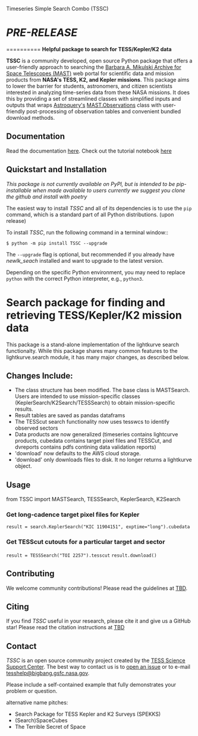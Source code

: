 Timeseries Simple Search Combo (TSSC)
# *PRE-RELEASE*
==========
**Helpful package to search for TESS/Kepler/K2 data**

**TSSC** is a community developed, open source Python package that offers a user-friendly approach to searching the [Barbara A. Mikulski Archive for Space Telescopes (MAST)](https://mast.stsci.edu/portal/Mashup/Clients/Mast/Portal.html) web portal for scientific data and mission products from **NASA's TESS, K2, and Kepler missions**.  This package aims to lower the barrier for students, astronomers, and citizen scientists interested in analyzing time-series data from these NASA missions. It does this by providing a set of streamlined classes with simplified inputs and outputs that wraps [Astroquery's](https://astroquery.readthedocs.io/en/latest/#) [MAST.Observations](https://astroquery.readthedocs.io/en/latest/mast/mast_obsquery.html) class with user-friendly post-processing of observation tables and convenient bundled download methods.

Documentation
-------------
Read the documentation [here](https://tylerapritchard.github.io/TSSC/).
Check out the tutorial notebook [here](docs/tutorials/Example_searches.ipynb)


Quickstart and Installation
---------------------------

*This package is not currently available on PyPI, but is intended to be pip-installable when made available to users currently we suggest you clone the github and install with poetry* 

The easiest way to install *TSSC* and all of its dependencies is to use the ``pip`` command,
which is a standard part of all Python distributions. (upon release)

To install *TSSC*, run the following command in a terminal window::

    $ python -m pip install TSSC --upgrade

The ``--upgrade`` flag is optional, but recommended if you already
have *newlk_seach* installed and want to upgrade to the latest version.

Depending on the specific Python environment, you may need to replace ``python``
with the correct Python interpreter, e.g., ``python3``.


# Search package for finding and retrieving TESS/Kepler/K2 mission data
This package is a stand-alone implementation of the lightkurve search functionalty. While this package shares many common features to the lightkurve.search module, it has many major changes, as described below. 

## Changes Include:
  - The class structure has been modified. The base class is MASTSearch. Users are intended to use mission-specific classes (KeplerSearch/K2Search/TESSSearch) to obtain mission-specific results.
  - Result tables are saved as pandas dataframs
  - The TESScut search functionality now uses tesswcs to identify observed sectors
  - Data products are now generalized (timeseries contains lightcurve products, cubedata contains target pixel files and TESSCut, and dvreports contains pdfs contining data validation reports) 
  - 'download' now defaults to the AWS cloud storage. 
  - 'download' only downloads files to disk. It no longer returns a lightkurve object. 
 


Usage
-----
from TSSC import MASTSearch, TESSSearch, KeplerSearch, K2Search
### Get long-cadence target pixel files for Kepler 
`result = search.KeplerSearch("KIC 11904151", exptime="long").cubedata`
### Get TESScut cutouts for a particular target and sector
`result = TESSSearch("TOI 2257").tesscut`
`result.download()`

Contributing
------------
We welcome community contributions!
Please read the  guidelines at [TBD](https://heasarc.gsfc.nasa.gov/docs/tess/). 

Citing
------

If you find *TSSC* useful in your research, please cite it and give us a GitHub star!
Please read the citation instructions at [TBD](https://heasarc.gsfc.nasa.gov/docs/tess/)


Contact
-------
*TSSC* is an open source community project created by the [TESS Science Support Center](https://heasarc.gsfc.nasa.gov/docs/tess/). The best way to contact us is to [open an issue](https://github.com/lightkurve/lightkurve/issues/new) or to e-mail tesshelp@bigbang.gsfc.nasa.gov.

Please include a self-contained example that fully demonstrates your problem or question.

alternative name pitches:
  - Search Package for TESS Kepler and K2 Surveys (SPEKKS)
  - (Search)SpaceCubes
  - The Terrible Secret of Space